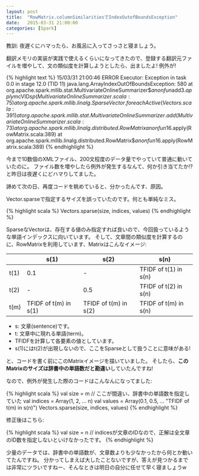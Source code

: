 ```yaml
---
layout: post
title:  "RowMatrix.columnSimilaritiesでIndexOutofBoundsException"
date:   2015-03-31 21:00:00
categories: [Spark]
---
```


教訓: 夜遅くにハマったら、お風呂に入ってさっさと寝ましょう。

翻訳メモリの実装が実践で使えるくらいになってきたので、登録する翻訳元ファイルを増やして、文の類似度を計算しようとしたら、出ましたよ! 例外が!

{% highlight text %}
15/03/31 21:00:46 ERROR Executor: Exception in task 0.0 in stage 12.0 (TID 11)
java.lang.ArrayIndexOutOfBoundsException: 580
	at org.apache.spark.mllib.stat.MultivariateOnlineSummarizer$$anonfun$add$3.apply$mcVID$sp(MultivariateOnlineSummarizer.scala:75)
	at org.apache.spark.mllib.linalg.SparseVector.foreachActive(Vectors.scala:391)
	at org.apache.spark.mllib.stat.MultivariateOnlineSummarizer.add(MultivariateOnlineSummarizer.scala:73)
	at org.apache.spark.mllib.linalg.distributed.RowMatrix$$anonfun$16.apply(RowMatrix.scala:389)
	at org.apache.spark.mllib.linalg.distributed.RowMatrix$$anonfun$16.apply(RowMatrix.scala:389)
{% endhighlight %}

今まで10数個のXMLファイル、200文程度のデータ量でやっていて普通に動いていたのに。
ファイル数を増やしたら例外が発生するなんて、何か引き当てたか!? と昨日は夜遅くにどハマりしてました。


諦めて次の日、再度コードを眺めていると、分かったんです、原因。

Vector.sparseで指定するサイズを誤っていたのです。何とも単純なミス。

{% highlight scala %}
Vectors.sparse(size, indices, values)
{% endhighlight %}

SparseなVectorは、存在する値のみ指定すれば良いので、今回扱っているような単語インデックスに向いています。
そして、文章間の類似度を計算するのに、RowMatrixを利用しています、Matrixはこんなイメージ:

|  | s(1) | s(2) | s(n) |
|--|----|----|----|
| t(1) | 0.1 | - | TFIDF of t(1) in s(n) |
| t(2) | - | 0.5 | TFIDF of t(2) in s(n) |
| t(m) | TFIDF of t(m) in s(1) | TFIDF of t(m) in s(2) | TFIDF of t(m) in s(n) |

- s: 文章(sentence)です。
- t: 文章中に現れる単語(term)。
- TFIDFを計算して各要素の値としています。
- s(1)にはt(2)が出現しないので、ここをSparseとして扱うことに意味がある!

と、コードを書く前にこのMatrixイメージを描いていました。
そしたら、**このMatrixのサイズは辞書中の単語数だと勘違い**していたんですね!

なので、例外が発生した際のコードはこんなんになってました:

{% highlight scala %}
val size = m // ここが間違い、辞書中の単語数を指定していた
val indices = Array(1, 2, ... n)
val values = Array(0.1, 0.5, ... "TFIDF of t(m) in s(n)")
Vectors.sparse(size, indices, values)
{% endhighlight %}

修正後はこちら:

{% highlight scala %}
val size = n // indicesが文章のIDなので、正解は全文章のID数を指定しないといけなかったです。
{% endhighlight %}

少量のデータでは、辞書中の単語数が、文章数よりも少なかったから何とか動いてたんですね。
分かってしまえば大したことないですが、答えが見つかるまでは非常にツラいですねー、そんなときは明日の自分に任せて早く寝ましょうw
